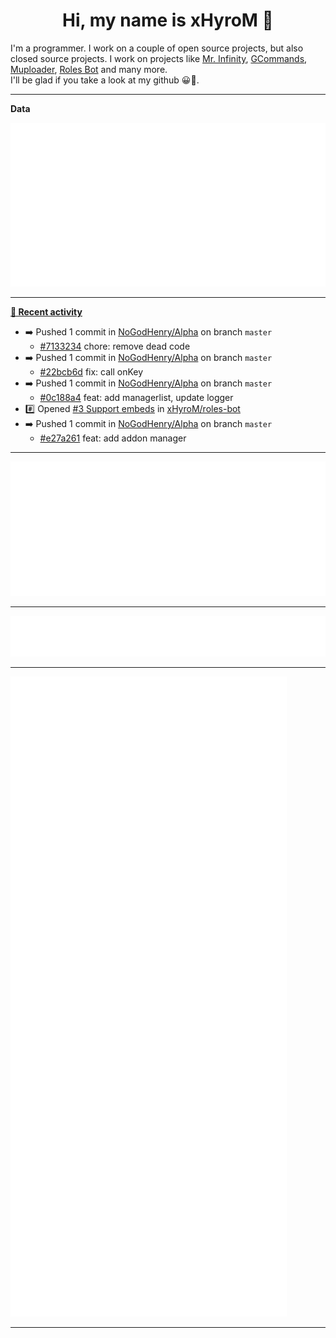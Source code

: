 <p align="center">
    <!-- <img src="https://avatars.githubusercontent.com/u/56601352" width="192" alt="hyro's pfp" /> -->
    <h1 align="center">Hi, my name is xHyroM 👋</h1>
</p>

I'm a programmer. I work on a couple of open source projects, but also closed source projects. I work on projects like [Mr. Infinity](https://discord.com/oauth2/authorize?client_id=720321585625694239&scope=bot%20applications.commands&permissions=8&redirect_uri=https://blobs.gq/imanager&prompt=consent&response_type=code), [GCommands](https://github.com/Garlic-Team/GCommands), [Muploader](https://github.com/xHyroM/Muploader), [Roles Bot](https://github.com/xHyroM/roles-bot) and many more.  
I'll be glad if you take a look at my github 😀👀.

___
**Data**

<img src="https://github.com/xHyroM/xHyroM/blob/master/.cache/base.svg">

___

**[📰 Recent activity](https://github.com/xHyroM)**
* ➡️ Pushed 1 commit in [NoGodHenry/Alpha](https://github.com/NoGodHenry/Alpha) on branch `master`
  * [#7133234](https://github.com/NoGodHenry/Alpha/commit/7133234) chore: remove dead code
* ➡️ Pushed 1 commit in [NoGodHenry/Alpha](https://github.com/NoGodHenry/Alpha) on branch `master`
  * [#22bcb6d](https://github.com/NoGodHenry/Alpha/commit/22bcb6d) fix: call onKey
* ➡️ Pushed 1 commit in [NoGodHenry/Alpha](https://github.com/NoGodHenry/Alpha) on branch `master`
  * [#0c188a4](https://github.com/NoGodHenry/Alpha/commit/0c188a4) feat: add managerlist, update logger
* #️⃣ Opened [#3 Support embeds](https://github.com/xHyroM/roles-bot/issues/3) in [xHyroM/roles-bot](https://github.com/xHyroM/roles-bot)
* ➡️ Pushed 1 commit in [NoGodHenry/Alpha](https://github.com/NoGodHenry/Alpha) on branch `master`
  * [#e27a261](https://github.com/NoGodHenry/Alpha/commit/e27a261) feat: add addon manager


___

<img src="https://github.com/xHyroM/xHyroM/blob/master/.cache/isocalendar.svg">

___

<img src="https://github.com/xHyroM/xHyroM/blob/master/.cache/languages.svg">

___

<img src="https://github.com/xHyroM/xHyroM/blob/master/.cache/achievements.svg">

___
